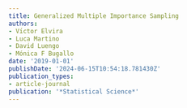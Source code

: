 ```yaml
---
title: Generalized Multiple Importance Sampling
authors:
- Vı́ctor Elvira
- Luca Martino
- David Luengo
- Mónica F Bugallo
date: '2019-01-01'
publishDate: '2024-06-15T10:54:18.781430Z'
publication_types:
- article-journal
publication: '*Statistical Science*'
---
```

